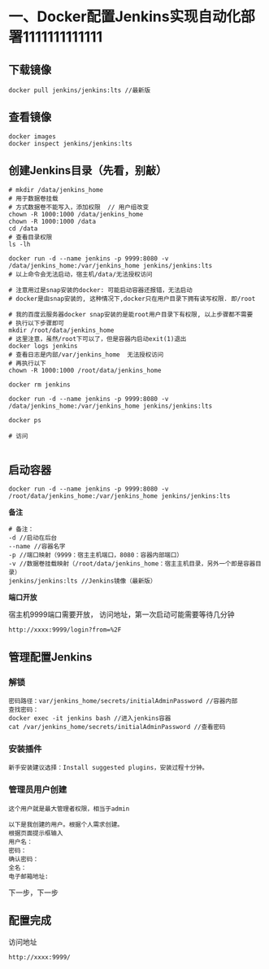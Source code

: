 # 一、Docker配置Jenkins实现自动化部署1111111111111

## 下载镜像<Badge text="提示" type="info" />


<BiliBili bvid="BV1n34y1u7y5" />

<!-- <PDF url="https://test.com/assets/Onedrie.pdf" /> -->
```
docker pull jenkins/jenkins:lts //最新版
```

## 查看镜像

```
docker images
docker inspect jenkins/jenkins:lts
```

## 创建Jenkins目录（先看，别敲）

```
# mkdir /data/jenkins_home
# 用于数据卷挂载
# 方式数据卷不能写入，添加权限  // 用户组改变
chown -R 1000:1000 /data/jenkins_home
chown -R 1000:1000 /data
cd /data
# 查看目录权限
ls -lh

docker run -d --name jenkins -p 9999:8080 -v /data/jenkins_home:/var/jenkins_home jenkins/jenkins:lts 
# 以上命令会无法启动，宿主机/data/无法授权访问

# 注意用过是snap安装的docker: 可能启动容器还报错，无法启动
# docker是由snap安装的, 这种情况下,docker只在用户目录下拥有读写权限. 即/root

# 我的百度云服务器docker snap安装的是能root用户目录下有权限, 以上步骤都不需要
# 执行以下步骤即可
mkdir /root/data/jenkins_home
# 这里注意，虽然/root下可以了，但是容器内启动exit(1)退出
docker logs jenkins
# 查看日志是内部/var/jenkins_home  无法授权访问
# 再执行以下
chown -R 1000:1000 /root/data/jenkins_home

docker rm jenkins

docker run -d --name jenkins -p 9999:8080 -v /data/jenkins_home:/var/jenkins_home jenkins/jenkins:lts 

docker ps

# 访问


```

## 启动容器

```
docker run -d --name jenkins -p 9999:8080 -v /root/data/jenkins_home:/var/jenkins_home jenkins/jenkins:lts
```

**备注**

```
# 备注：
-d //启动在后台
--name //容器名字
-p //端口映射（9999：宿主主机端口，8080：容器内部端口）
-v //数据卷挂载映射（/root/data/jenkins_home：宿主主机目录，另外一个即是容器目录）
jenkins/jenkins:lts //Jenkins镜像（最新版）
```

**端口开放**

宿主机9999端口需要开放， 访问地址，第一次启动可能需要等待几分钟

```
http://xxxx:9999/login?from=%2F
```



## 管理配置Jenkins

### 解锁

```
密码路径：var/jenkins_home/secrets/initialAdminPassword //容器内部
查找密码：
docker exec -it jenkins bash //进入jenkins容器
cat /var/jenkins_home/secrets/initialAdminPassword //查看密码
```

### 安装插件

```
新手安装建议选择：Install suggested plugins，安装过程十分钟。
```

### 管理员用户创建

```
这个用户就是最大管理者权限，相当于admin

以下是我创建的用户。根据个人需求创建。
根据页面提示框输入
用户名： 
密码：
确认密码：
全名：
电子邮箱地址:
```

下一步，下一步

## 配置完成 

访问地址

```
http://xxxx:9999/
```



